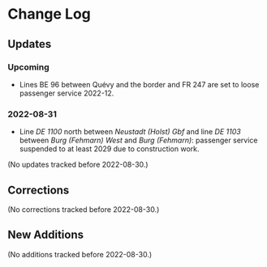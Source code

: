 # Change Log

## Updates

### Upcoming

*  Lines BE 96 between Quévy and the border and FR 247 are set to loose
   passenger service 2022-12.

### 2022-08-31

*  Line _DE 1100_ north between _Neustadt (Holst) Gbf_ and line _DE 1103_
   between _Burg (Fehmarn) West_ and _Burg (Fehmarn)_: passenger service
   suspended to at least 2029 due to construction work.

(No updates tracked before 2022-08-30.)

## Corrections

(No corrections tracked before 2022-08-30.)

## New Additions

(No additions tracked before 2022-08-30.)

